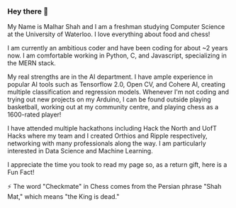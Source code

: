 
### Hey there 👋 

My Name is Malhar Shah and I am a freshman studying Computer Science at the University of Waterloo. I love everything about food and chess!

I am currently an ambitious coder and have been coding for about ~2 years now. I am comfortable working in Python, C, and Javascript, specializing in the MERN stack.

My real strengths are in the AI department. I have ample experience in popular AI tools such as Tensorflow 2.0, Open CV, and Cohere AI, creating multiple classification and regression models. Whenever I'm not coding and trying out new projects on my Arduino, I can be found outside playing basketball, working out at my community centre, and playing chess as a 1600-rated player!

I have attended multiple hackathons including Hack the North and UofT Hacks where my team and I created Orthios and Ripple respectively, networking with many professionals along the way. I am particularly interested in Data Science and Machine Learning.

I appreciate the time you took to read my page so, as a return gift, here is a Fun Fact!

:zap: The word "Checkmate" in Chess comes from the Persian phrase "Shah Mat," which means "the King is dead."


<!--
**malhar2805/malhar2805** is a ✨ _special_ ✨ repository because its `README.md` (this file) appears on your GitHub profile.

Here are some ideas to get you started:

- 🔭 I’m currently working on ...
- 🌱 I’m currently learning ...
- 👯 I’m looking to collaborate on ...
- 🤔 I’m looking for help with ...
- 💬 Ask me about ...
- 📫 How to reach me: ...
- 😄 Pronouns: ...
- ⚡ Fun fact: ...
-->

